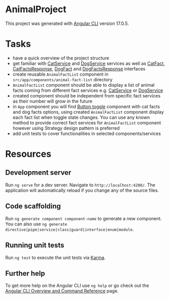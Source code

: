 # AnimalProject

This project was generated with [Angular CLI](https://github.com/angular/angular-cli) version 17.0.5.

# Tasks

- have a quick overview of the project structure
- get familiar with [CatService](./src/app/services/cat.service.ts) and [DogService](./src/app/services/dog.service.ts) services as well as [CatFact](./src/app/models/cat-fact.ts), [CatFactsResponse](./src/app/models/cat-facts-response.ts), [DogFact](./src/app/models/dog-fact.ts) and [DogFactsResponse](./src/app/models/dog-facts-response.ts) interfaces
- create reusable `AnimalFactList` component in `src/app/components/animal-fact-list` directory
- `AnimalFactList` component should be able to display a list of animal facts coming from different fact services e.g. [CatService](./src/app/services/cat.service.ts) or [DogService](./src/app/services/dog.service.ts)
- created component should be independent from specific fact services as their number will grow in the future
- in `App` component you will find [Button toggle](https://material.angular.io/components/button-toggle/overview) component with cat facts and dog facts options, using created `AnimalFactList` component display each fact list when toggle state changes. You can use any known method to provide correct fact services for `AnimalFactList` component however using Strategy design pattern is preferred
- add unit tests to cover functionalities in selected components/services

# Resources
## Development server

Run `ng serve` for a dev server. Navigate to `http://localhost:4200/`. The application will automatically reload if you change any of the source files.

## Code scaffolding

Run `ng generate component component-name` to generate a new component. You can also use `ng generate directive|pipe|service|class|guard|interface|enum|module`.

## Running unit tests

Run `ng test` to execute the unit tests via [Karma](https://karma-runner.github.io).

## Further help

To get more help on the Angular CLI use `ng help` or go check out the [Angular CLI Overview and Command Reference](https://angular.io/cli) page.
